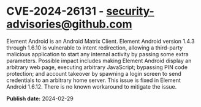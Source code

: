 # CVE-2024-26131 - security-advisories@github.com

Element Android is an Android Matrix Client. Element Android version 1.4.3 through 1.6.10 is vulnerable to intent redirection, allowing a third-party malicious application to start any internal activity by passing some extra parameters. Possible impact includes making Element Android display an arbitrary web page, executing arbitrary JavaScript; bypassing PIN code protection; and account takeover by spawning a login screen to send credentials to an arbitrary home server. This issue is fixed in Element Android 1.6.12. There is no known workaround to mitigate the issue.

**Publish date:** 2024-02-29
